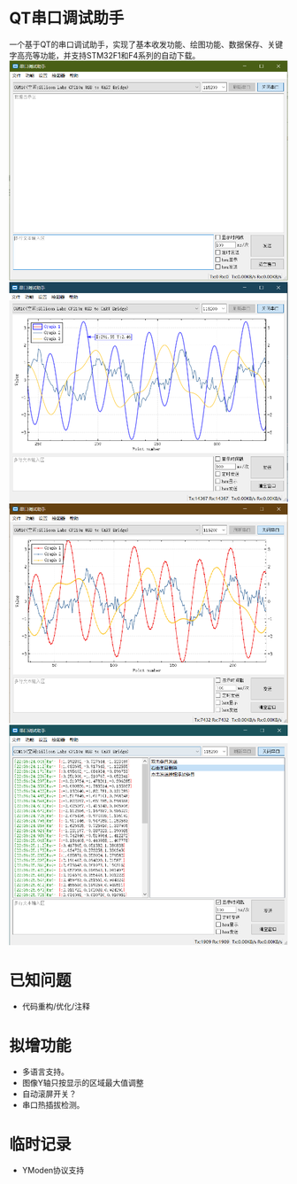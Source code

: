 # QT串口调试助手
  一个基于QT的串口调试助手，实现了基本收发功能、绘图功能、数据保存、关键字高亮等功能，并支持STM32F1和F4系列的自动下载。
![mainwindow](mainwindow.png)
![mainwindow](graphwindow.png)
![mainwindow](scatterline.png)
![mainwindow1](multistring.png)

# 已知问题
  - 代码重构/优化/注释

# 拟增功能
  - 多语言支持。
  - 图像Y轴只按显示的区域最大值调整
  - 自动滚屏开关？
  - 串口热插拔检测。

# 临时记录
  - YModen协议支持